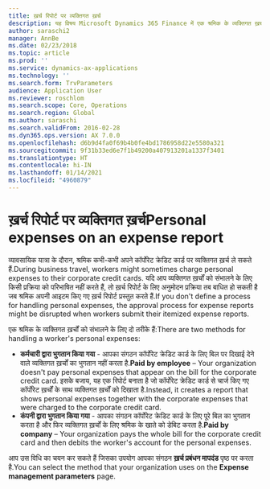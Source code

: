 ```yaml
---
title: ख़र्च रिपोर्ट पर व्यक्तिगत ख़र्च
description: यह विषय Microsoft Dynamics 365 Finance में एक श्रमिक के व्यक्तिगत ख़र्चों को संभालने के लिए दो तरीकों को बताता है.
author: saraschi2
manager: AnnBe
ms.date: 02/23/2018
ms.topic: article
ms.prod: ''
ms.service: dynamics-ax-applications
ms.technology: ''
ms.search.form: TrvParameters
audience: Application User
ms.reviewer: roschlom
ms.search.scope: Core, Operations
ms.search.region: Global
ms.author: saraschi
ms.search.validFrom: 2016-02-28
ms.dyn365.ops.version: AX 7.0.0
ms.openlocfilehash: d6b9d4fa0f69b4b0fe4bd1786958d22e5580a321
ms.sourcegitcommit: 9f31b33ed6e7f1b49200a407913201a1337f3401
ms.translationtype: HT
ms.contentlocale: hi-IN
ms.lasthandoff: 01/14/2021
ms.locfileid: "4960879"
---
```

# <a name="personal-expenses-on-an-expense-report"></a><span data-ttu-id="f22af-103">ख़र्च रिपोर्ट पर व्यक्तिगत ख़र्च</span><span class="sxs-lookup"><span data-stu-id="f22af-103">Personal expenses on an expense report</span></span>

<span data-ttu-id="f22af-104">व्यावसायिक यात्रा के दौरान, श्रमिक कभी-कभी अपने कॉर्पोरेट क्रेडिट कार्ड पर व्यक्तिगत ख़र्च ले सकते हैं.</span><span class="sxs-lookup"><span data-stu-id="f22af-104">During business travel, workers might sometimes charge personal expenses to their corporate credit cards.</span></span> <span data-ttu-id="f22af-105">यदि आप व्यक्तिगत ख़र्चों को संभालने के लिए किसी प्रक्रिया को परिभाषित नहीं करते हैं, तो ख़र्च रिपोर्ट के लिए अनुमोदन प्रक्रिया तब बाधित हो सकती है जब श्रमिक अपनी आइटम किए गए ख़र्च रिपोर्ट प्रस्तुत करते हैं.</span><span class="sxs-lookup"><span data-stu-id="f22af-105">If you don't define a process for handling personal expenses, the approval process for expense reports might be disrupted when workers submit their itemized expense reports.</span></span> 

<span data-ttu-id="f22af-106">एक श्रमिक के व्यक्तिगत ख़र्चों को संभालने के लिए दो तरीके हैं:</span><span class="sxs-lookup"><span data-stu-id="f22af-106">There are two methods for handling a worker's personal expenses:</span></span>

- <span data-ttu-id="f22af-107">**कर्मचारी द्वारा भुगतान किया गया** - आपका संगठन कॉर्पोरेट क्रेडिट कार्ड के लिए बिल पर दिखाई देने वाले व्यक्तिगत ख़र्चों का भुगतान नहीं करता है.</span><span class="sxs-lookup"><span data-stu-id="f22af-107">**Paid by employee** – Your organization doesn't pay personal expenses that appear on the bill for the corporate credit card.</span></span> <span data-ttu-id="f22af-108">इसके बजाय, यह एक रिपोर्ट बनाता है जो कॉर्पोरेट क्रेडिट कार्ड से चार्ज किए गए कॉर्पोरेट ख़र्चों के साथ व्यक्तिगत ख़र्चों को दिखाता है.</span><span class="sxs-lookup"><span data-stu-id="f22af-108">Instead, it creates a report that shows personal expenses together with the corporate expenses that were charged to the corporate credit card.</span></span>
- <span data-ttu-id="f22af-109">**कंपनी द्वारा भुगतान किया गया** - आपका संगठन कॉर्पोरेट क्रेडिट कार्ड के लिए पूरे बिल का भुगतान करता है और फिर व्यक्तिगत ख़र्चों के लिए श्रमिक के खाते को डेबिट करता है.</span><span class="sxs-lookup"><span data-stu-id="f22af-109">**Paid by company** – Your organization pays the whole bill for the corporate credit card and then debits the worker's account for the personal expenses.</span></span>

<span data-ttu-id="f22af-110">आप उस विधि का चयन कर सकते हैं जिसका उपयोग आपका संगठन **ख़र्च प्रबंधन मापदंड** पृष्ठ पर करता है.</span><span class="sxs-lookup"><span data-stu-id="f22af-110">You can select the method that your organization uses on the **Expense management parameters** page.</span></span>
